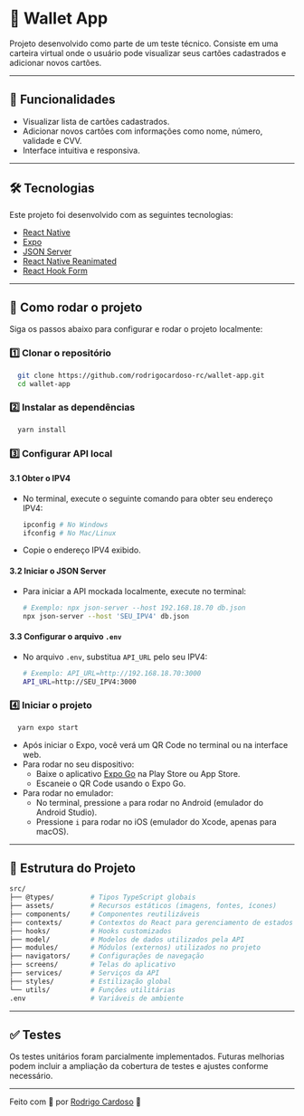 # 📱 Wallet App

Projeto desenvolvido como parte de um teste técnico. Consiste em uma carteira virtual onde o usuário pode visualizar seus cartões cadastrados e adicionar novos cartões.

---

## 🚀 Funcionalidades

-   Visualizar lista de cartões cadastrados.
-   Adicionar novos cartões com informações como nome, número, validade e CVV.
-   Interface intuitiva e responsiva.

---

## 🛠 Tecnologias

Este projeto foi desenvolvido com as seguintes tecnologias:

-   [React Native](https://reactnative.dev/)
-   [Expo](https://expo.dev/)
-   [JSON Server](https://github.com/typicode/json-server)
-   [React Native Reanimated](https://docs.swmansion.com/react-native-reanimated/)
-   [React Hook Form](https://www.react-hook-form.com/)

---

## 🔧 Como rodar o projeto

Siga os passos abaixo para configurar e rodar o projeto localmente:

### 1️⃣ Clonar o repositório

```sh
  git clone https://github.com/rodrigocardoso-rc/wallet-app.git
  cd wallet-app
```

### 2️⃣ Instalar as dependências

```sh
  yarn install
```

### 3️⃣ Configurar API local

#### 3.1 Obter o IPV4

-   No terminal, execute o seguinte comando para obter seu endereço IPV4:

    ```sh
    ipconfig # No Windows
    ifconfig # No Mac/Linux
    ```

-   Copie o endereço IPV4 exibido.


#### 3.2 Iniciar o JSON Server

-   Para iniciar a API mockada localmente, execute no terminal:

    ```sh
    # Exemplo: npx json-server --host 192.168.18.70 db.json
    npx json-server --host 'SEU_IPV4' db.json
    ```


#### 3.3 Configurar o arquivo `.env`

-   No arquivo `.env`, substitua `API_URL` pelo seu IPV4:

    ```sh
    # Exemplo: API_URL=http://192.168.18.70:3000
    API_URL=http://SEU_IPV4:3000
    ```


### 4️⃣ Iniciar o projeto

```sh
  yarn expo start
```

-   Após iniciar o Expo, você verá um QR Code no terminal ou na interface web.
-   Para rodar no seu dispositivo:
    -   Baixe o aplicativo [Expo Go](https://expo.dev/client) na Play Store ou App Store.
    -   Escaneie o QR Code usando o Expo Go.
-   Para rodar no emulador:
    -   No terminal, pressione `a` para rodar no Android (emulador do Android Studio).
    -   Pressione `i` para rodar no iOS (emulador do Xcode, apenas para macOS).

---

## 📂 Estrutura do Projeto

```sh
src/
├── @types/         # Tipos TypeScript globais
├── assets/         # Recursos estáticos (imagens, fontes, ícones)
├── components/     # Componentes reutilizáveis
├── contexts/       # Contextos do React para gerenciamento de estados
├── hooks/          # Hooks customizados
├── model/          # Modelos de dados utilizados pela API
├── modules/        # Módulos (externos) utilizados no projeto
├── navigators/     # Configurações de navegação
├── screens/        # Telas do aplicativo
├── services/       # Serviços da API
├── styles/         # Estilização global
└── utils/          # Funções utilitárias
.env                # Variáveis de ambiente
```

---

## ✅ Testes

Os testes unitários foram parcialmente implementados. Futuras melhorias podem incluir a ampliação da cobertura de testes e ajustes conforme necessário.

---

Feito com 🌟 por [Rodrigo Cardoso](https://github.com/rodrigocardoso-rc) 🚀